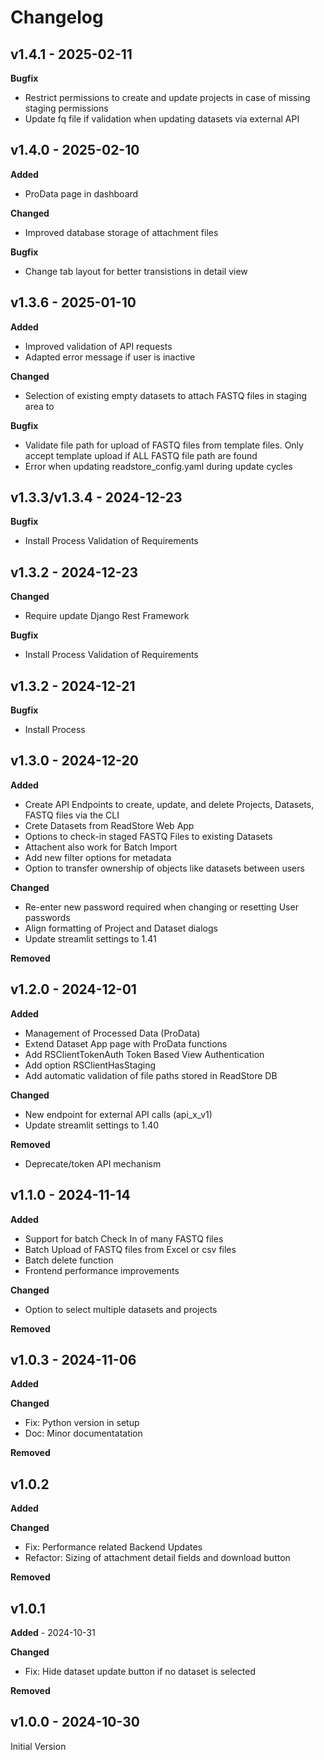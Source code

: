 # Changelog

## v1.4.1 - 2025-02-11

**Bugfix**

- Restrict permissions to create and update projects in case of missing staging permissions
- Update fq file if validation when updating datasets via external API

## v1.4.0 - 2025-02-10

**Added**

- ProData page in dashboard

**Changed**

- Improved database storage of attachment files

**Bugfix**
- Change tab layout for better transistions in detail view

## v1.3.6 - 2025-01-10

**Added**

- Improved validation of API requests
- Adapted error message if user is inactive

**Changed**

- Selection of existing empty datasets to attach FASTQ files in staging area to

**Bugfix**

- Validate file path for upload of FASTQ files from template files. Only accept template upload if ALL FASTQ file path are found
- Error when updating readstore_config.yaml during update cycles

## v1.3.3/v1.3.4 - 2024-12-23

**Bugfix**

- Install Process Validation of Requirements

## v1.3.2 - 2024-12-23

**Changed**

- Require update Django Rest Framework

**Bugfix**

- Install Process Validation of Requirements

## v1.3.2 - 2024-12-21

**Bugfix**

- Install Process

## v1.3.0 - 2024-12-20

**Added**

- Create API Endpoints to create, update, and delete Projects, Datasets, FASTQ files via the CLI
- Crete Datasets from ReadStore Web App
- Options to check-in staged FASTQ Files to existing Datasets
- Attachent also work for Batch Import 
- Add new filter options for metadata
- Option to transfer ownership of objects like datasets between users

**Changed**

- Re-enter new password required when changing or resetting User passwords
- Align formatting of Project and Dataset dialogs
- Update streamlit settings to 1.41

**Removed**

## v1.2.0 - 2024-12-01

**Added**

- Management of Processed Data (ProData)
- Extend Dataset App page with ProData functions
- Add RSClientTokenAuth Token Based View Authentication
- Add option RSClientHasStaging
- Add automatic validation of file paths stored in ReadStore DB

**Changed**

- New endpoint for external API calls (api_x_v1)
- Update streamlit settings to 1.40

**Removed**
- Deprecate/token API mechanism

## v1.1.0 - 2024-11-14

**Added**

- Support for batch Check In of many FASTQ files
- Batch Upload of FASTQ files from Excel or csv files
- Batch delete function
- Frontend performance improvements

**Changed**

- Option to select multiple datasets and projects

**Removed**

## v1.0.3  - 2024-11-06

**Added**

**Changed**

- Fix: Python version in setup
- Doc: Minor documentatation

**Removed**

## v1.0.2

**Added**

**Changed**

- Fix: Performance related Backend Updates
- Refactor: Sizing of attachment detail fields and download button

**Removed**


## v1.0.1

**Added** - 2024-10-31

**Changed**

- Fix: Hide dataset update button if no dataset is selected

**Removed**

## v1.0.0 - 2024-10-30

Initial Version